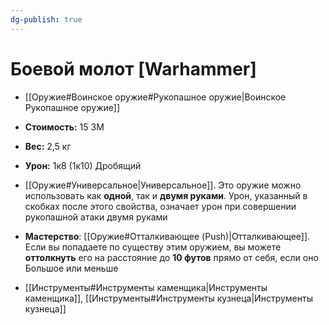 ```yaml
---
dg-publish: true
---
```

# Боевой молот [Warhammer]

- [[Оружие#Воинское оружие#Рукопашное оружие|Воинское Рукопашное оружие]]
- **Стоимость:** 15 ЗМ
- **Вес:** 2,5 кг
- **Урон:** 1к8 (1к10) Дробящий

- [[Оружие#Универсальное|Универсальное]]. Это оружие можно использовать как **одной**, так и **двумя руками**. Урон, указанный в скобках после этого свойства, означает урон при совершении рукопашной атаки двумя руками

- **Мастерство**: [[Оружие#Отталкивающее (Push)|Отталкивающее]]. Если вы попадаете по существу этим оружием, вы можете **оттолкнуть** его на расстояние до **10 футов** прямо от себя, если оно Большое или меньше

- [[Инструменты#Инструменты каменщика|Инструменты каменщика]], [[Инструменты#Инструменты кузнеца|Инструменты кузнеца]]